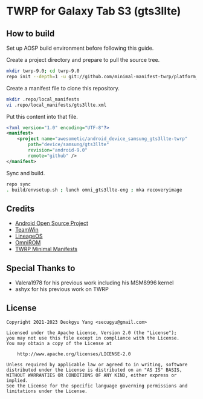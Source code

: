 # TWRP for Galaxy Tab S3 (gts3llte)

## How to build

Set up AOSP build environment before following this guide.

Create a project directory and prepare to pull the source tree.

```bash
mkdir twrp-9.0; cd twrp-9.0
repo init --depth=1 -u git://github.com/minimal-manifest-twrp/platform_manifest_twrp_omni.git -b twrp-9.0
```

Create a manifest file to clone this repository.

```bash
mkdir .repo/local_manifests
vi .repo/local_manifests/gts3llte.xml
```

Put this content into that file.

```xml
<?xml version="1.0" encoding="UTF-8"?>
<manifest>
    <project name="awesometic/android_device_samsung_gts3llte-twrp"
        path="device/samsung/gts3llte"
        revision="android-9.0"
        remote="github" />
</manifest>
```

Sync and build.

```bash
repo sync
. build/envsetup.sh ; lunch omni_gts3llte-eng ; mka recoveryimage
```

## Credits

- [Android Open Source Project](https://source.android.com/)
- [TeamWin](https://twrp.me/)
- [LineageOS](https://lineageos.org/)
- [OmniROM](https://omnirom.org/)
- [TWRP Minimal Manifests](https://github.com/minimal-manifest-twrp)

## Special Thanks to

- Valera1978 for his previous work including his MSM8996 kernel
- ashyx for his previous work on TWRP

## License

```xxx
Copyright 2021-2023 Deokgyu Yang <secugyu@gmail.com>

Licensed under the Apache License, Version 2.0 (the "License");
you may not use this file except in compliance with the License.
You may obtain a copy of the License at

    http://www.apache.org/licenses/LICENSE-2.0

Unless required by applicable law or agreed to in writing, software
distributed under the License is distributed on an "AS IS" BASIS,
WITHOUT WARRANTIES OR CONDITIONS OF ANY KIND, either express or implied.
See the License for the specific language governing permissions and
limitations under the License.
```
